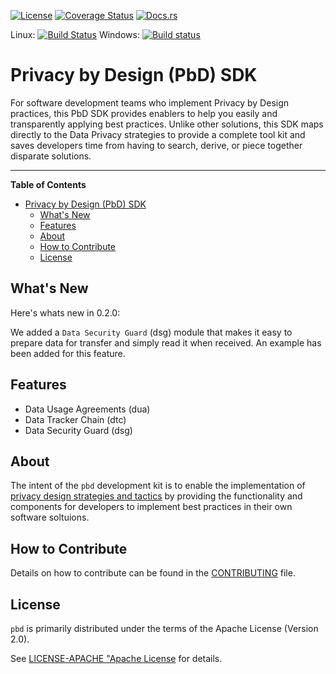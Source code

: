 [![License](https://img.shields.io/badge/License-Apache%202.0-blue.svg)](https://opensource.org/licenses/Apache-2.0)
[![Coverage Status](https://coveralls.io/repos/github/dsietz/pbd/badge.svg?branch=master)](https://coveralls.io/github/dsietz/pbd?branch=master)
[![Docs.rs](https://docs.rs/pbd/badge.svg)](https://docs.rs/pbd)

Linux: [![Build Status](https://travis-ci.org/dsietz/pbd.svg?branch=master)](https://travis-ci.org/dsietz/pbd)
Windows: [![Build status](https://ci.appveyor.com/api/projects/status/o3w8863fpji4pfoq?svg=true)](https://ci.appveyor.com/project/dsietz/pbd/branch/master)


# Privacy by Design (PbD) SDK

For software development teams who implement Privacy by Design practices, this PbD SDK provides enablers to help you easily and transparently applying best practices. Unlike other solutions, this SDK maps directly to the Data Privacy strategies to provide a complete tool kit and saves developers time from having to search, derive, or piece together disparate solutions.

---

**Table of Contents**
- [Privacy by Design (PbD) SDK](#privacy-by-design-pbd-sdk)
  - [What's New](#whats-new)
  - [Features](#features)
  - [About](#about)
  - [How to Contribute](#how-to-contribute)
  - [License](#license)

## What's New

Here's whats new in 0.2.0:

We added a `Data Security Guard` (dsg) module that makes it easy to prepare data for transfer and simply read it when received. An example has been added for this feature.

## Features

- Data Usage Agreements (dua)
- Data Tracker Chain (dtc)
- Data Security Guard (dsg)

## About

The intent of the `pbd` development kit is to enable the implementation of [privacy design strategies and tactics](./docs/DESIGN-STRATEGIES.md) by providing the functionality and components for developers to implement best practices in their own software soltuions. 

## How to Contribute

Details on how to contribute can be found in the [CONTRIBUTING](./CONTRIBUTING.md) file.

## License

`pbd` is primarily distributed under the terms of the Apache License (Version 2.0).

See [LICENSE-APACHE "Apache License](./LICENSE-APACHE) for details.